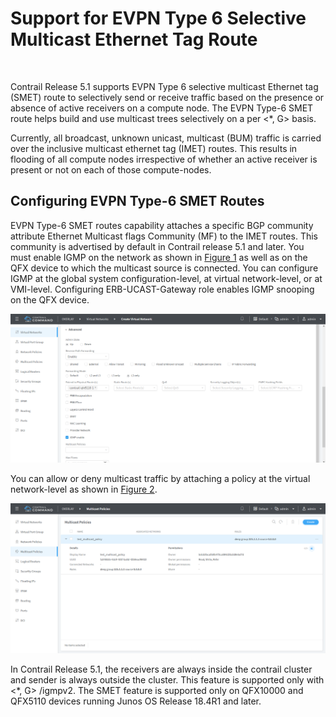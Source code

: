 # Support for EVPN Type 6 Selective Multicast Ethernet Tag Route

 

Contrail Release 5.1 supports EVPN Type 6 selective multicast Ethernet
tag (SMET) route to selectively send or receive traffic based on the
presence or absence of active receivers on a compute node. The EVPN
Type-6 SMET route helps build and use multicast trees selectively on a
per <span class="cli" v-pre="">&lt;\*, G&gt;</span> basis.

Currently, all broadcast, unknown unicast, multicast (BUM) traffic is
carried over the inclusive multicast ethernet tag (IMET) routes. This
results in flooding of all compute nodes irrespective of whether an
active receiver is present or not on each of those compute-nodes.

## Configuring EVPN Type-6 SMET Routes

EVPN Type-6 SMET routes capability attaches a specific BGP community
attribute <span class="cli" v-pre="">Ethernet Multicast flags
Community</span> (<span class="cli" v-pre="">MF</span>) to the IMET
routes. This community is advertised by default in Contrail release 5.1
and later. You must enable IGMP on the network as shown in
[Figure 1](evpn-type-6-selective-multicast-ethernet-tag-route.html#configure-igmp)
as well as on the QFX device to which the multicast source is connected.
You can configure IGMP at the global system configuration-level, at
virtual network-level, or at VMI-level. Configuring <span class="cli"
v-pre="">ERB-UCAST-Gateway</span> role enables IGMP snooping on the QFX
device.

![Figure 1: Configure IGMP](images/s008005.png)

You can allow or deny multicast traffic by attaching a policy at the
virtual network-level as shown in
[Figure 2](evpn-type-6-selective-multicast-ethernet-tag-route.html#define-multicast-policy).

![Figure 2: Define Multicast Policy](images/s008006.png)

In Contrail Release 5.1, the receivers are always inside the contrail
cluster and sender is always outside the cluster. This feature is
supported only with &lt;\*, G&gt; /igmpv2. The SMET feature is supported
only on QFX10000 and QFX5110 devices running Junos OS Release 18.4R1 and
later.

 

